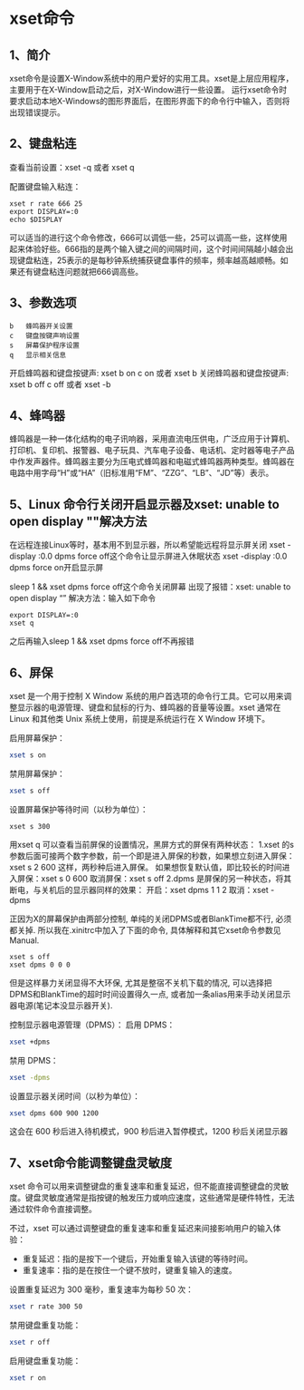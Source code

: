 # xset命令

## 1、简介
xset命令是设置X-Window系统中的用户爱好的实用工具。xset是上层应用程序，主要用于在X-Window启动之后，对X-Window进行一些设置。
运行xset命令时要求启动本地X-Windows的图形界面后，在图形界面下的命令行中输入，否则将出现错误提示。

## 2、键盘粘连
查看当前设置：xset -q  或者 xset q

配置键盘输入粘连：
```
xset r rate 666 25
export DISPLAY=:0
echo $DISPLAY
```

可以适当的进行这个命令修改，666可以调低一些，25可以调高一些，这样使用起来体验好些。666指的是两个输入键之间的间隔时间，这个时间间隔越小越会出现键盘粘连，25表示的是每秒钟系统捕获键盘事件的频率，频率越高越顺畅。如果还有键盘粘连问题就把666调高些。

## 3、参数选项
```
b	蜂鸣器开关设置
c	键盘按键声响设置
s	屏幕保护程序设置
q	显示相关信息
```

开启蜂鸣器和键盘按键声: xset b on c on         或者 xset b
关闭蜂鸣器和键盘按键声: xset b off c off       或者 xset -b

## 4、蜂鸣器
蜂鸣器是一种一体化结构的电子讯响器，采用直流电压供电，广泛应用于计算机、打印机、复印机、报警器、电子玩具、汽车电子设备、电话机、定时器等电子产品中作发声器件。蜂鸣器主要分为压电式蜂鸣器和电磁式蜂鸣器两种类型。蜂鸣器在电路中用字母“H”或“HA”（旧标准用“FM”、“ZZG”、“LB”、“JD”等）表示。

## 5、Linux 命令行关闭开启显示器及xset: unable to open display ""解决方法
在远程连接Linux等时，基本用不到显示器，所以希望能远程将显示屏关闭
xset -display :0.0 dpms force off这个命令让显示屏进入休眠状态
xset -display :0.0 dpms force on开启显示屏

sleep 1 && xset dpms force off这个命令关闭屏幕
出现了报错：xset: unable to open display “”
解决方法：输入如下命令
```
export DISPLAY=:0
xset q
```
之后再输入sleep 1 && xset dpms force off不再报错

## 6、屏保
xset 是一个用于控制 X Window 系统的用户首选项的命令行工具。它可以用来调整显示器的电源管理、键盘和鼠标的行为、蜂鸣器的音量等设置。xset 通常在 Linux 和其他类 Unix 系统上使用，前提是系统运行在 X Window 环境下。

启用屏幕保护：
```bash
xset s on
```

禁用屏幕保护：
```bash
xset s off
```

设置屏幕保护等待时间（以秒为单位）：
```
xset s 300
```

用xset q 可以查看当前屏保的设置情况，黑屏方式的屏保有两种状态：
1.xset 的s参数后面可接两个数字参数，前一个即是进入屏保的秒数，如果想立刻进入屏保：
    xset s 2 600  这样，两秒种后进入屏保。
    如果想恢复默认值，即比较长的时间进入屏保：xset s 0 600
    取消屏保：xset s off
2.dpms 是屏保的另一种状态，将其断电，与关机后的显示器同样的效果：
    开启：xset dpms 1 1 2
    取消：xset -dpms

正因为X的屏幕保护由两部分控制, 单纯的关闭DPMS或者BlankTime都不行, 必须都关掉. 所以我在.xinitrc中加入了下面的命令, 具体解释和其它xset命令参数见Manual.
```
xset s off
xset dpms 0 0 0
```
但是这样暴力关闭显得不大环保, 尤其是整宿不关机下载的情况, 可以选择把DPMS和BlankTime的超时时间设置得久一点, 或者加一条alias用来手动关闭显示器电源(笔记本没显示器开关).

控制显示器电源管理（DPMS）：
启用 DPMS：
```bash
xset +dpms
```

禁用 DPMS：
```bash
xset -dpms
```

设置显示器关闭时间（以秒为单位）：
```bash
xset dpms 600 900 1200
```
这会在 600 秒后进入待机模式，900 秒后进入暂停模式，1200 秒后关闭显示器

## 7、xset命令能调整键盘灵敏度
xset 命令可以用来调整键盘的重复速率和重复延迟，但不能直接调整键盘的灵敏度。键盘灵敏度通常是指按键的触发压力或响应速度，这些通常是硬件特性，无法通过软件命令直接调整。

不过，xset 可以通过调整键盘的重复速率和重复延迟来间接影响用户的输入体验：
- 重复延迟：指的是按下一个键后，开始重复输入该键的等待时间。
- 重复速率：指的是在按住一个键不放时，键重复输入的速度。

设置重复延迟为 300 毫秒，重复速率为每秒 50 次：
```bash
xset r rate 300 50
```

禁用键盘重复功能：
```bash
xset r off
```

启用键盘重复功能：
```bash
xset r on
```



